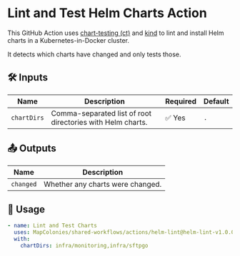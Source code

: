 # Lint and Test Helm Charts Action

This GitHub Action uses [chart-testing (ct)](https://github.com/helm/chart-testing) and [kind](https://kind.sigs.k8s.io/) 
to lint and install Helm charts in a Kubernetes-in-Docker cluster.

It detects which charts have changed and only tests those.

## 🛠 Inputs

| Name         | Description                                                  | Required | Default |
|--------------|--------------------------------------------------------------|----------|---------|
| `chartDirs`  | Comma-separated list of root directories with Helm charts.   | ✅ Yes     | `.`     |

## 📤 Outputs

| Name     | Description                          |
|----------|--------------------------------------|
| `changed`| Whether any charts were changed.     |

## 🚀 Usage

<!-- x-release-please-start-version -->

```yaml
- name: Lint and Test Charts
  uses: MapColonies/shared-workflows/actions/helm-lint@helm-lint-v1.0.0
  with:
    chartDirs: infra/monitoring,infra/sftpgo
```
<!-- x-release-please-end-version -->
